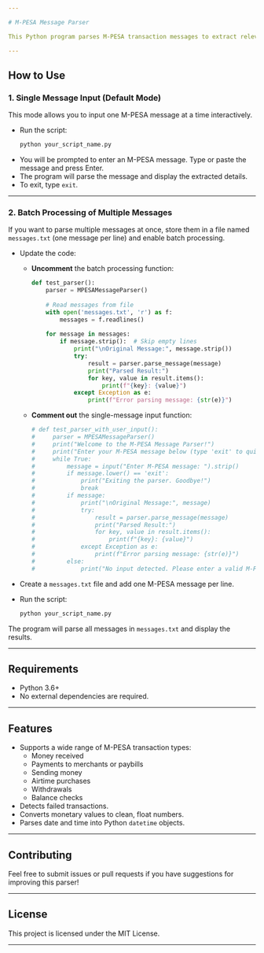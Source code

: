 ```yaml
---

# M-PESA Message Parser

This Python program parses M-PESA transaction messages to extract relevant details such as transaction type, amount, sender/recipient details, and balances. It supports both single message input (via user interaction) and batch processing of multiple messages stored in a file.

---
```


## **How to Use**

### **1. Single Message Input (Default Mode)**
This mode allows you to input one M-PESA message at a time interactively.

- Run the script:
  ```bash
  python your_script_name.py
  ```
- You will be prompted to enter an M-PESA message. Type or paste the message and press Enter.
- The program will parse the message and display the extracted details.
- To exit, type `exit`.

---

### **2. Batch Processing of Multiple Messages**
If you want to parse multiple messages at once, store them in a file named `messages.txt` (one message per line) and enable batch processing.

- Update the code:
  - **Uncomment** the batch processing function:
    ```python
    def test_parser():
        parser = MPESAMessageParser()
        
        # Read messages from file
        with open('messages.txt', 'r') as f:
            messages = f.readlines()
        
        for message in messages:
            if message.strip():  # Skip empty lines
                print("\nOriginal Message:", message.strip())
                try:
                    result = parser.parse_message(message)
                    print("Parsed Result:")
                    for key, value in result.items():
                        print(f"{key}: {value}")
                except Exception as e:
                    print(f"Error parsing message: {str(e)}")
    ```
  - **Comment out** the single-message input function:
    ```python
    # def test_parser_with_user_input():
    #     parser = MPESAMessageParser()
    #     print("Welcome to the M-PESA Message Parser!")
    #     print("Enter your M-PESA message below (type 'exit' to quit):\n")
    #     while True:
    #         message = input("Enter M-PESA message: ").strip()
    #         if message.lower() == 'exit':
    #             print("Exiting the parser. Goodbye!")
    #             break
    #         if message:
    #             print("\nOriginal Message:", message)
    #             try:
    #                 result = parser.parse_message(message)
    #                 print("Parsed Result:")
    #                 for key, value in result.items():
    #                     print(f"{key}: {value}")
    #             except Exception as e:
    #                 print(f"Error parsing message: {str(e)}")
    #         else:
    #             print("No input detected. Please enter a valid M-PESA message or type 'exit' to quit.\n")
    ```

- Create a `messages.txt` file and add one M-PESA message per line.
- Run the script:
  ```bash
  python your_script_name.py
  ```

The program will parse all messages in `messages.txt` and display the results.

---

## **Requirements**
- Python 3.6+
- No external dependencies are required.

---

## **Features**
- Supports a wide range of M-PESA transaction types:
  - Money received
  - Payments to merchants or paybills
  - Sending money
  - Airtime purchases
  - Withdrawals
  - Balance checks
- Detects failed transactions.
- Converts monetary values to clean, float numbers.
- Parses date and time into Python `datetime` objects.

---

## **Contributing**
Feel free to submit issues or pull requests if you have suggestions for improving this parser!

---

## **License**
This project is licensed under the MIT License.

---

